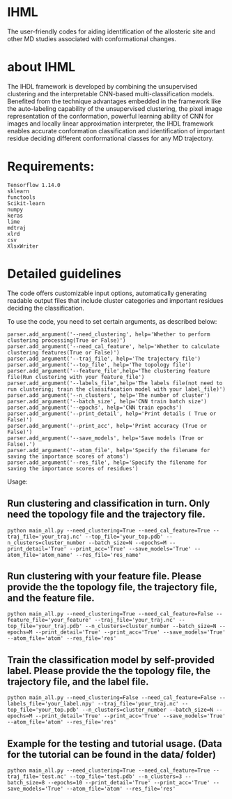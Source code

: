 # IHML

The user-friendly codes for aiding identification of the allosteric site and other MD studies associated with conformational changes.

# about IHML

The IHDL framework is developed by combining the unsupervised clustering and the interpretable CNN-based multi-classification models. Benefited from the technique advantages embedded in the framework like the auto-labeling capability of the unsupervised clustering, the pixel image representation of the conformation, powerful learning ability of CNN for images and locally linear approximation interpreter, the IHDL framework enables accurate conformation classification and identification of important residue deciding different conformational classes for any MD trajectory. 


# Requirements:
```
Tensorflow 1.14.0
sklearn
functools
Scikit-learn
numpy
keras
lime
mdtraj
xlrd
csv
XlsxWriter
```


# Detailed guidelines
The code offers customizable input options, automatically generating readable output files that include cluster categories and important residues deciding the classification. 

To use the code, you need to set certain arguments, as described below:

```
parser.add_argument('--need_clustering', help='Whether to perform clustering processing(True or False)')
parser.add_argument('--need_cal_feature', help='Whether to calculate clustering features(True or False)')
parser.add_argument('--traj_file', help='The trajectory file')
parser.add_argument('--top_file', help='The topology file')
parser.add_argument('--feature_file',help='The clustering feature file(Run clustering with your feature_file')
parser.add_argument('--labels_file',help='The labels file(not need to run clustering; train the classifacation model with your label_file)')
parser.add_argument('--n_clusters', help='The number of cluster')
parser.add_argument('--batch_size', help='CNN train batch size')
parser.add_argument('--epochs', help='CNN train epochs')
parser.add_argument('--print_detail', help='Print details ( True or False)')
parser.add_argument('--print_acc', help='Print accuracy (True or False)')
parser.add_argument('--save_models', help='Save models (True or False).')
parser.add_argument('--atom_file', help='Specify the filename for saving the importance scores of atoms')
parser.add_argument('--res_file', help='Specify the filename for saving the importance scores of residues')
```

Usage:

## Run clustering and classification in turn. Only need the topology file and the trajectory file.

```
python main_all.py --need_clustering=True --need_cal_feature=True --traj_file='your_traj.nc' --top_file='your_top.pdb' --n_clusters=cluster_number --batch_size=N --epochs=M --print_detail='True' --print_acc='True' --save_models='True' --atom_file='atom_name' --res_file='res_name'
```

## Run clustering with your feature file. Please provide the the topology file, the trajectory file, and the feature file.

```
python main_all.py --need_clustering=True --need_cal_feature=False --feature_file='your_feature' --traj_file='your_traj.nc' --top_file='your_traj.pdb' --n_clusters=cluster_number --batch_size=N --epochs=M --print_detail='True' --print_acc='True' --save_models='True' --atom_file='atom' --res_file='res'
```

## Train the classification model by self-provided label. Please provide the the topology file, the trajectory file, and the label file.

```
python main_all.py --need_clustering=False --need_cal_feature=False --labels_file='your_label.npy' --traj_file='your_traj.nc' --top_file='your_top.pdb' --n_clusters=cluster_number --batch_size=N --epochs=M --print_detail='True' --print_acc='True' --save_models='True' --atom_file='atom' --res_file='res'
```

## Example for the testing and tutorial usage. (Data for the tutorial can be found in the data/ folder)

```
python main_all.py --need_clustering=True --need_cal_feature=True --traj_file='test.nc' --top_file='test.pdb' --n_clusters=3 --batch_size=8 --epochs=10 --print_detail='True' --print_acc='True' --save_models='True' --atom_file='atom' --res_file='res'
```



